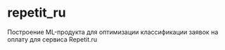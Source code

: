 # repetit_ru
Построение ML-продукта для оптимизации классификации заявок на оплату для сервиса Repetit.ru
